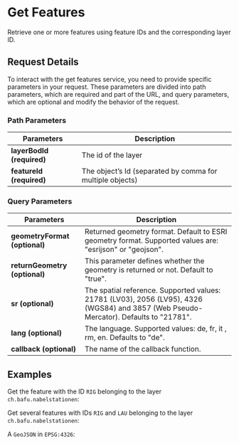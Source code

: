 # Get Features

Retrieve one or more features using feature IDs and the corresponding layer ID.

<ApiCodeBlock url="https://api3.geo.admin.ch/rest/services/api/MapServer/{layerBodId}/{featureId},{featureId}" method="GET" />

## Request Details

To interact with the get features service, you need to provide specific parameters in your request.
These parameters are divided into path parameters, which are required and part of the URL, and query parameters, which are optional and modify the behavior of the request.

### Path Parameters

| Parameters                | Description                                               |
| ------------------------- | --------------------------------------------------------- |
| **layerBodId (required)** | The id of the layer                                       |
| **featureId (required)**  | The object’s Id (separated by comma for multiple objects) |

### Query Parameters

| Parameters                    | Description                                                                                                                           |
| ----------------------------- | ------------------------------------------------------------------------------------------------------------------------------------- |
| **geometryFormat (optional)** | Returned geometry format. Default to ESRI geometry format. Supported values are: "esrijson" or "geojson".                             |
| **returnGeometry (optional)** | This parameter defines whether the geometry is returned or not. Default to "true".                                                    |
| **sr (optional)**             | The spatial reference. Supported values: 21781 (LV03), 2056 (LV95), 4326 (WGS84) and 3857 (Web Pseudo-Mercator). Defaults to "21781". |
| **lang (optional)**           | The language. Supported values: de, fr, it , rm, en. Defaults to "de".                                                                |
| **callback (optional)**       | The name of the callback function.                                                                                                    |

## Examples

Get the feature with the ID `RIG` belonging to the layer `ch.bafu.nabelstationen`:

<ExampleCodeBlock 
request='$ curl https://api3.geo.admin.ch/rest/services/api/MapServer/ch.bafu.nabelstationen/RIG' 
example='{
  "feature": {
    "featureId": "RIG",
    "bbox": [677835, 213440, 677835, 213440],
    "layerBodId": "ch.bafu.nabelstationen",
    "layerName": "Monitoring stations air quality",
    "id": "RIG",
    "geometry": {
      "x": 677835,
      "y": 213440,
      "spatialReference": {
        "wkid": 21781
      }
    },
    "attributes": {
      "name": "Rigi-Seebodenalp",
      "url_de": "https://www.bafu.admin.ch/bafu/de/home/themen/luft/zustand/daten/datenabfrage-nabel.html",
      "url_fr": "https://www.bafu.admin.ch/bafu/de/home/themen/luft/zustand/daten/datenabfrage-nabel.html",
      "url_it": "https://www.bafu.admin.ch/bafu/de/home/themen/luft/zustand/daten/datenabfrage-nabel.html",
      "url_en": "https://www.bafu.admin.ch/bafu/de/home/themen/luft/zustand/daten/datenabfrage-nabel.html",
      "label": "Rigi-Seebodenalp"
    }
  }
}'
/>

Get several features with IDs `RIG` and `LAU` belonging to the layer `ch.bafu.nabelstationen`:

<ExampleCodeBlock 
request='$ curl https://api3.geo.admin.ch/rest/services/api/MapServer/ch.bafu.nabelstationen/RIG,LAU' 
example='{
  "type": "FeatureCollection",
  "features": [
    {
      "featureId": "RIG",
      "bbox": [677835, 213440, 677835, 213440],
      "layerBodId": "ch.bafu.nabelstationen",
      "layerName": "Monitoring stations air quality",
      "id": "RIG",
      "geometry": {
        "x": 677835,
        "y": 213440,
        "spatialReference": {
          "wkid": 21781
        }
      },
      "attributes": {
        "name": "Rigi-Seebodenalp",
        "url_de": "https://www.bafu.admin.ch/bafu/de/home/themen/luft/zustand/daten/datenabfrage-nabel.html",
        "url_fr": "https://www.bafu.admin.ch/bafu/de/home/themen/luft/zustand/daten/datenabfrage-nabel.html",
        "url_it": "https://www.bafu.admin.ch/bafu/de/home/themen/luft/zustand/daten/datenabfrage-nabel.html",
        "url_en": "https://www.bafu.admin.ch/bafu/de/home/themen/luft/zustand/daten/datenabfrage-nabel.html",
        "label": "Rigi-Seebodenalp"
      }
    },
    {
      "featureId": "LAU",
      "bbox": [538695, 152615, 538695, 152615],
      "layerBodId": "ch.bafu.nabelstationen",
      "layerName": "Monitoring stations air quality",
      "id": "LAU",
      "geometry": {
        "x": 538695,
        "y": 152615,
        "spatialReference": {
          "wkid": 21781
        }
      },
      "attributes": {
        "name": "Lausanne",
        "url_de": "https://www.bafu.admin.ch/bafu/de/home/themen/luft/zustand/daten/datenabfrage-nabel.html",
        "url_fr": "https://www.bafu.admin.ch/bafu/de/home/themen/luft/zustand/daten/datenabfrage-nabel.html",
        "url_it": "https://www.bafu.admin.ch/bafu/de/home/themen/luft/zustand/daten/datenabfrage-nabel.html",
        "url_en": "https://www.bafu.admin.ch/bafu/de/home/themen/luft/zustand/daten/datenabfrage-nabel.html",
        "label": "Lausanne"
      }
    }
  ]
}'
/>

A `GeoJSON` in `EPSG:4326`:

<ExampleCodeBlock 
request='$ curl https://api3.geo.admin.ch/rest/services/api/MapServer/ch.bafu.nabelstationen/RIG,LAU?sr=4326&geometryFormat=geojson' 
example='{
  "type": "FeatureCollection",
  "features": [
    {
      "type": "Feature",
      "featureId": "RIG",
      "bbox": [8.46333, 47.06741, 8.46333, 47.06741],
      "layerBodId": "ch.bafu.nabelstationen",
      "layerName": "Monitoring stations air quality",
      "id": "RIG",
      "geometry": {
        "type": "Point",
        "coordinates": [8.46333, 47.06741]
      },
      "properties": {
        "name": "Rigi-Seebodenalp",
        "url_de": "https://www.bafu.admin.ch/bafu/de/home/themen/luft/zustand/daten/datenabfrage-nabel.html",
        "url_fr": "https://www.bafu.admin.ch/bafu/de/home/themen/luft/zustand/daten/datenabfrage-nabel.html",
        "url_it": "https://www.bafu.admin.ch/bafu/de/home/themen/luft/zustand/daten/datenabfrage-nabel.html",
        "url_en": "https://www.bafu.admin.ch/bafu/de/home/themen/luft/zustand/daten/datenabfrage-nabel.html",
        "label": "Rigi-Seebodenalp"
      }
    },
    {
      "type": "Feature",
      "featureId": "LAU",
      "bbox": [6.639701, 46.522018, 6.639701, 46.522018],
      "layerBodId": "ch.bafu.nabelstationen",
      "layerName": "Monitoring stations air quality",
      "id": "LAU",
      "geometry": {
        "type": "Point",
        "coordinates": [6.639701, 46.522018]
      },
      "properties": {
        "name": "Lausanne",
        "url_de": "https://www.bafu.admin.ch/bafu/de/home/themen/luft/zustand/daten/datenabfrage-nabel.html",
        "url_fr": "https://www.bafu.admin.ch/bafu/de/home/themen/luft/zustand/daten/datenabfrage-nabel.html",
        "url_it": "https://www.bafu.admin.ch/bafu/de/home/themen/luft/zustand/daten/datenabfrage-nabel.html",
        "url_en": "https://www.bafu.admin.ch/bafu/de/home/themen/luft/zustand/daten/datenabfrage-nabel.html",
        "label": "Lausanne"
      }
    }
  ]
}'
/>
